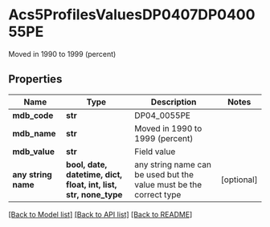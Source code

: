 # Acs5ProfilesValuesDP0407DP040055PE

Moved in 1990 to 1999 (percent)

## Properties
Name | Type | Description | Notes
------------ | ------------- | ------------- | -------------
**mdb_code** | **str** | DP04_0055PE | 
**mdb_name** | **str** | Moved in 1990 to 1999 (percent) | 
**mdb_value** | **str** | Field value | 
**any string name** | **bool, date, datetime, dict, float, int, list, str, none_type** | any string name can be used but the value must be the correct type | [optional]

[[Back to Model list]](../README.md#documentation-for-models) [[Back to API list]](../README.md#documentation-for-api-endpoints) [[Back to README]](../README.md)


